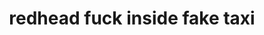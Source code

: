 ---
layout: post
title: redhead fuck inside fake taxi
duration: '06:19'
view: 220
rate: 2
video: 'https://flashservice.xvideos.com/embedframe/24877715'
category:
 - blonde
 - busty
 - outdoor
tags: 
 - sucked
 - fucked
priority: 0.9
changefreq: daily
---